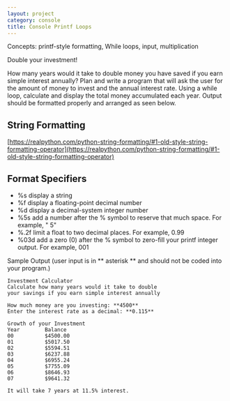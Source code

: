 ```yaml
---
layout: project
category: console
title: Console Printf Loops
---
```


Concepts: printf-style formatting, While loops, input, multiplication

Double your investment!

How many years would it take to double money you have saved if you earn simple interest annually?
Plan and write a program that will ask the user for the amount of money to invest and the annual interest rate.
Using a while loop, calculate and display the total money accumulated each year.
Output should be formatted properly and arranged as seen below.

## String Formatting
[https://realpython.com/python-string-formatting/#1-old-style-string-formatting-operator](https://realpython.com/python-string-formatting/#1-old-style-string-formatting-operator)

## Format Specifiers
- %s display a string
- %f display a floating-point decimal number
- %d display a decimal-system integer number
- %5s add a number after the % symbol to reserve that much space. For example, "    5"
- %.2f limit a float to two decimal places. For example, 0.99
- %03d add a zero (0) after the % symbol to zero-fill your printf integer output. For example, 001

Sample Output (user input is in ** asterisk ** and should not be coded into your program.)
```
Investment Calculator
Calculate how many years would it take to double
your savings if you earn simple interest annually

How much money are you investing: **4500**
Enter the interest rate as a decimal: **0.115**

Growth of your Investment
Year        Balance
00          $4500.00
01          $5017.50
02          $5594.51
03          $6237.88
04          $6955.24
05          $7755.09
06          $8646.93
07          $9641.32

It will take 7 years at 11.5% interest.
```
